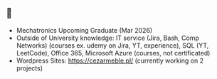 ## 👋
- Mechatronics Upcoming Graduate (Mar 2026)
- Outside of University knowledge: IT service (Jira, Bash, Comp Networks) (courses ex. udemy on Jira, YT, experience), SQL (YT, LeetCode), Office 365, Microsoft Azure (courses, not certificated)
- Wordpress Sites: https://cezarmeble.pl/ (currently working on 2 projects)
